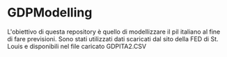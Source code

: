 # GDPModelling
L'obiettivo di questa repository è quello di modellizzare il pil italiano al fine di fare previsioni. Sono stati utilizzati dati scaricati dal sito della FED di
St. Louis e disponibili nel file caricato GDPITA2.CSV
